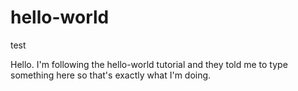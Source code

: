 # hello-world
test

Hello. I'm following the hello-world tutorial and they told me to type something here so that's exactly what I'm doing.
